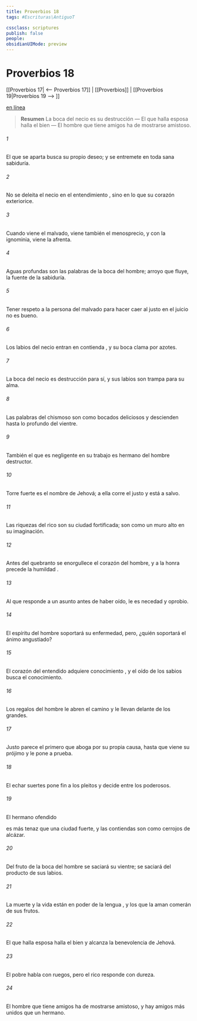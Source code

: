 ```yaml
---
title: Proverbios 18
tags: #Escrituras\AntiguoT

cssclass: scriptures
publish: false
people:
obsidianUIMode: preview
---
```


# Proverbios 18
[[Proverbios 17| <-- Proverbios 17]] | [[Proverbios]] | [[Proverbios 19|Proverbios 19 --> ]]

[en línea](https://churchofjesuschrist.org/study/scriptures/ot/prov/18?lang=spa)

> __Resumen__
La boca del necio es su destrucción — El que halla esposa halla el bien — El hombre que tiene amigos ha de mostrarse amistoso.

###### 1 
El que se aparta busca su propio deseo;
y se entremete en toda sana sabiduría.

###### 2 
No se deleita el necio en el 
entendimiento
,
sino en lo que su corazón exteriorice.

###### 3 
Cuando viene el malvado, 
viene también el menosprecio,
y con la ignominia, viene la afrenta.

###### 4 
Aguas profundas son las palabras de la boca del hombre;
arroyo que fluye, la fuente de la sabiduría.

###### 5 
Tener respeto a la 
persona
 del malvado
para hacer caer al justo en el juicio no es bueno.

###### 6 
Los labios del necio entran en 
contienda
,
y su boca clama por azotes.

###### 7 
La boca del necio es destrucción para sí,
y sus labios son trampa para su alma.

###### 8 
Las palabras del 
chismoso
 son como bocados deliciosos
y descienden hasta lo profundo del vientre.

###### 9 
También el que es 
negligente
 en su trabajo
es hermano del hombre destructor.

###### 10 
Torre fuerte es el nombre de Jehová;
a ella corre el justo y está a salvo.

###### 11 
Las riquezas del 
rico
 son su ciudad fortificada;
son como un muro alto en su imaginación.

###### 12 
Antes del quebranto 
se
 enorgullece el corazón del hombre,
y a la honra precede la 
humildad
.

###### 13 
Al que responde a un asunto antes de haber oído,
le es necedad y oprobio.

###### 14 
El espíritu del hombre soportará su enfermedad,
pero, ¿quién soportará el ánimo angustiado?

###### 15 
El corazón del entendido adquiere 
conocimiento
,
y el oído de los sabios busca el conocimiento.

###### 16 
Los regalos del hombre le abren 
el camino
y le llevan delante de los grandes.

###### 17 
Justo parece el 
primero
 que aboga por su propia causa,
hasta que viene su prójimo y le pone a prueba.

###### 18 
El echar
 suertes pone fin a los pleitos
y decide entre los poderosos.

###### 19 
El hermano 
ofendido
 
es más tenaz
 que una ciudad fuerte,
y las contiendas son como cerrojos de alcázar.

###### 20 
Del fruto de la boca del hombre se saciará su vientre;
se saciará del producto de sus labios.

###### 21 
La muerte y la vida están en poder de la 
lengua
,
y los que la aman comerán de sus frutos.

###### 22 
El
 que halla 
esposa
 halla el bien
y alcanza la benevolencia de Jehová.

###### 23 
El pobre habla con ruegos,
pero el rico responde con dureza.

###### 24 
El hombre 
que tiene
 amigos ha de mostrarse amistoso,
y hay amigos más unidos que un hermano.

